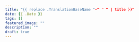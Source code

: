 ```yaml
---
title: "{{ replace .TranslationBaseName "-" " " | title }}"
date: {{ .Date }}
tags: []
featured_image: ""
description: ""
draft: true
---
```


